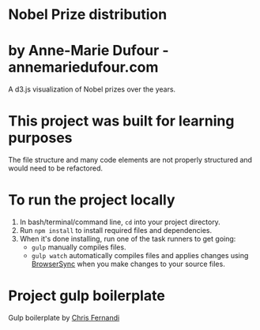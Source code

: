 # Nobel Prize distribution
# by Anne-Marie Dufour - annemariedufour.com

A d3.js visualization of Nobel prizes over the years.

# This project was built for learning purposes
The file structure and many code elements are not properly structured and would need to be refactored.

# To run the project locally
1. In bash/terminal/command line, `cd` into your project directory.
2. Run `npm install` to install required files and dependencies.
3. When it's done installing, run one of the task runners to get going:
	- `gulp` manually compiles files.
	- `gulp watch` automatically compiles files and applies changes using [BrowserSync](https://browsersync.io/) when you make changes to your source files.

# Project gulp boilerplate
Gulp boilerplate by [Chris Fernandi](https://travis-ci.org/cferdinandi/gulp-boilerplate)


